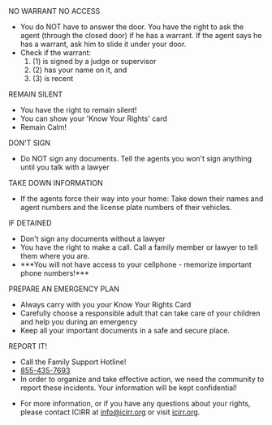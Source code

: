 <div class='KYRRoute'>
  <div class='RightsList'>
    <div class='RightsItem'>
      <div class='RightsItem-header'>NO WARRANT NO ACCESS</div>
      <ul class='RightsItem-list'>
        <li>You do NOT have to answer the door. You have the right to ask the agent (through the closed door) if he has a warrant. If 
      the agent says he has a warrant, ask him to slide it under your door.</li>
        <li>Check if the warrant:
        <ol>
          <li>(1) is signed by a judge or supervisor </li>
          <li>(2) has your name on it, and</li>
          <li>(3) is recent</li>
        </ol>
        </li>
      </ul>
    </div>
    <div class='RightsItem'>
      <div class='RightsItem-header'>REMAIN SILENT</div>
      <ul class='RightsItem-list'>
        <li>You have the right to remain silent!</li>
        <li>You can show your 'Know Your Rights' card</li>
        <li>Remain Calm!</li>
      </ul>
    </div>
    <div class='RightsItem'>
      <div class='RightsItem-header'>DON'T SIGN</div>
      <ul class='RightsItem-list'>
        <li>Do NOT sign any documents. Tell the agents you won't sign anything until you talk with a lawyer</li>
      </ul>
    </div>
    <div class='RightsItem'>
      <div class='RightsItem-header'>TAKE DOWN INFORMATION</div>
      <ul class='RightsItem-list'>
        <li>If the agents force their way into your home:
          Take down their names and agent numbers and the license plate numbers of their vehicles.
      </li>
      </ul>
    </div>
    <div class='RightsItem'>
      <div class='RightsItem-header'>IF DETAINED</div>
      <ul class='RightsItem-list'>
        <li>Don't sign any documents without a lawyer</li>
        <li>You have the right to make a call. Call a family member or lawyer to tell them where you are.</li>
        <li>***You will not have access to your cellphone - memorize important phone numbers!***</li>
      </ul>
    </div>
    <div class='RightsItem'>
      <div class='RightsItem-header'>PREPARE AN EMERGENCY PLAN</div>
      <ul class='RightsItem-list'>
        <li>Always carry with you your Know Your Rights Card</li>
        <li>Carefully choose a responsible adult that can take care of your children and help you during an emergency</li>
        <li>Keep all your important documents in a safe and secure place.</li>
      </ul>
    </div>
    <div class='RightsItem'>
      <div class='RightsItem-header'>REPORT IT!</div>
      <ul class='RightsItem-list'>
        <li>Call the Family Support Hotline!</li>
        <li class='KYRRoute-hotlineLink'><a href='tel:855-435-7693'>855-435-7693</a></li>
        <li>In order to organize and take effective action, we need the community to report these incidents. Your information will 
      be kept confidential!</li>
      </ul>
    </div>
    <div class='RightsItem'>
      <ul class='RightsItem-list'>
        <li>
          For more information, or if you have any questions about your rights,
          please contact ICIRR at <a href="info@icirr.org">info@icirr.org</a>
          or visit <a target='_blank' rel='noopener noreferrer' href='http://www.icirr.org/'>icirr.org</a>.
        </li>
      </ul>
    </div>
  </div>
</div>

